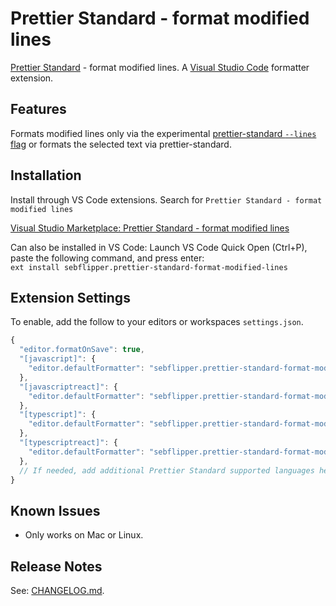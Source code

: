 # Prettier Standard - format modified lines

[Prettier Standard](https://github.com/sheerun/prettier-standard) - format modified lines. A [Visual Studio Code](https://code.visualstudio.com) formatter extension.

## Features

Formats modified lines only via the experimental [prettier-standard `--lines` flag](https://github.com/sheerun/prettier-standard#usage) or formats the selected text via prettier-standard.

## Installation

Install through VS Code extensions. Search for `Prettier Standard - format modified lines`

[Visual Studio Marketplace: Prettier Standard - format modified lines](https://marketplace.visualstudio.com/items?itemName=sebflipper.prettier-standard-format-modified-lines)

Can also be installed in VS Code: Launch VS Code Quick Open (Ctrl+P), paste the following command, and press enter:  
`ext install sebflipper.prettier-standard-format-modified-lines`

## Extension Settings

To enable, add the follow to your editors or workspaces `settings.json`.

```js
{
  "editor.formatOnSave": true,
  "[javascript]": {
    "editor.defaultFormatter": "sebflipper.prettier-standard-format-modified-lines"
  },
  "[javascriptreact]": {
    "editor.defaultFormatter": "sebflipper.prettier-standard-format-modified-lines"
  },
  "[typescript]": {
    "editor.defaultFormatter": "sebflipper.prettier-standard-format-modified-lines"
  },
  "[typescriptreact]": {
    "editor.defaultFormatter": "sebflipper.prettier-standard-format-modified-lines"
  },
  // If needed, add additional Prettier Standard supported languages here...
}
```

## Known Issues

* Only works on Mac or Linux.

## Release Notes

See: [CHANGELOG.md](CHANGELOG.md).
